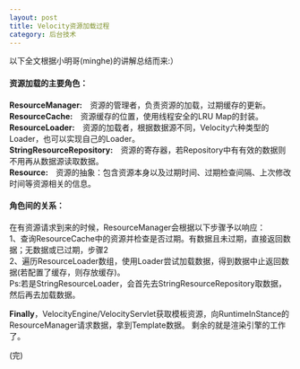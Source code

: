 ```yaml
---
layout: post
title: Velocity资源加载过程
category: 后台技术
---
```


以下全文根据小明哥(minghe)的讲解总结而来:）

#### 资源加载的主要角色：
**ResourceManager:**　资源的管理者，负责资源的加载，过期缓存的更新。  
**ResourceCache:**　资源缓存的位置，使用线程安全的LRU Map的封装。  
**ResourceLoader:**　资源的加载者，根据数据源不同，Velocity六种类型的Loader，也可以实现自己的Loader。  
**StringResourceRepository:**　资源的寄存器，若Repository中有有效的数据则不用再从数据源读取数据。  
**Resource:**　资源的抽象：包含资源本身以及过期时间、过期检查间隔、上次修改时间等资源相关的信息。
  
#### 角色间的关系：

在有资源请求到来的时候，ResourceManager会根据以下步骤予以响应：  
1、查询ResourceCache中的资源并检查是否过期。有数据且未过期，直接返回数据；无数据或已过期，步骤2  
2、遍历ResourceLoader数组，使用Loader尝试加载数据，得到数据中止返回数据(若配置了缓存，则存放缓存)。   
Ps:若是StringResourceLoader，会首先去StringResourceRepository取数据，然后再去加载数据。

**Finally**，VelocityEngine/VelocityServlet获取模板资源，向RuntimeInStance的ResourceManager请求数据，拿到Template数据。
剩余的就是渲染引擎的工作了。

(完)



